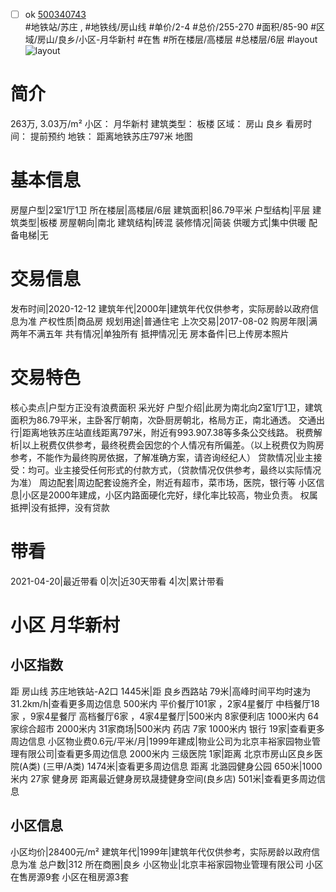 - [ ] ok [500340743](https://bj.5i5j.com/ershoufang/500340743.html)  
 #地铁站/苏庄 ,  #地铁线/房山线
#单价/2-4 #总价/255-270 #面积/85-90   #区域/房山/良乡/小区-月华新村 #在售 #所在楼层/高楼层 #总楼层/6层 #layout 
![layout](http://image2.5i5j.com//group1/M00/B2/98/CgqJMV2hdvWAU6bzAACs6A2sccs847.jpg_P5.jpg) 
# 简介 
 263万,  3.03万/m² 
小区： 月华新村
建筑类型： 板楼
区域： 房山 良乡
看房时间： 提前预约
地铁： 距离地铁苏庄797米 地图
# 基本信息 
 房屋户型|2室1厅1卫
所在楼层|高楼层/6层
建筑面积|86.79平米
户型结构|平层
建筑类型|板楼
房屋朝向|南北
建筑结构|砖混
装修情况|简装
供暖方式|集中供暖
配备电梯|无
# 交易信息 
 发布时间|2020-12-12
建筑年代|2000年|建筑年代仅供参考，实际房龄以政府信息为准
产权性质|商品房
规划用途|普通住宅
上次交易|2017-08-02
购房年限|满两年不满五年
共有情况|单独所有
抵押情况|无
房本备件|已上传房本照片
# 交易特色 
 核心卖点|户型方正没有浪费面积 采光好
户型介绍|此房为南北向2室1厅1卫，建筑面积为86.79平米，主卧客厅朝南，次卧厨房朝北，格局方正，南北通透。
交通出行|距离地铁苏庄站直线距离797米，附近有993.907.38等多条公交线路。
税费解析|以上税费仅供参考，最终税费会因您的个人情况有所偏差。（以上税费仅为购房参考，不能作为最终购房依据，了解准确方案，请咨询经纪人）
贷款情况|业主接受：均可。业主接受任何形式的付款方式，（贷款情况仅供参考，最终以实际情况为准）
周边配套|周边配套设施齐全，附近有超市，菜市场，医院，银行等
小区信息|小区是2000年建成，小区内路面硬化完好，绿化率比较高，物业负责。
权属抵押|没有抵押，没有贷款
# 带看 
 2021-04-20|最近带看	 0|次|近30天带看	 4|次|累计带看
# 小区 月华新村
## 小区指数 
 距 房山线 苏庄地铁站-A2口 1445米|距 良乡西路站 79米|高峰时间平均时速为31.2km/h|查看更多周边信息
500米内 平价餐厅101家 ，2家4星餐厅
中档餐厅18家 ，9家4星餐厅
高档餐厅6家 ，4家4星餐厅|500米内 8家便利店
1000米内 64家综合超市
2000米内 31家商场|500米内 药店 7家
1000米内 银行 19家|查看更多周边信息
小区物业费0.6元/平米/月|1999年建成|物业公司为北京丰裕家园物业管理有限公司|查看更多周边信息
2000米内 三级医院 1家|距离 北京市房山区良乡医院(A类) (三甲/A类) 1474米|查看更多周边信息
距离 北潞园健身公园 650米|1000米内 27家 健身房
距离最近健身房玖晟捷健身空间(良乡店) 501米|查看更多周边信息
## 小区信息 
 小区均价|28400元/m²
建筑年代|1999年|建筑年代仅供参考，实际房龄以政府信息为准
总户数|312
所在商圈|良乡
小区物业|北京丰裕家园物业管理有限公司
小区在售房源9套
小区在租房源3套
